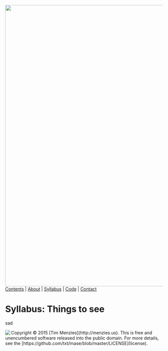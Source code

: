 [<img width=900 src="https://raw.githubusercontent.com/txt/mase/master/img/banner1.png">](https://github.com/txt/mase/blob/master/README.md)
[Contents](https://github.com/txt/mase/blob/master/TOC.md) | [About](https://github.com/txt/mase/blob/master/ABOUT.md) | [Syllabus](https://github.com/txt/mase/blob/master/SYLLABUS.md) | [Code](https://github.com/txt/mase/tree/master/src) | [Contact](http://menzies.us)</em>



# Syllabus: Things to see

sad


<img align=left src="https://raw.githubusercontent.com/txt/mase/master/img/license.png">
Copyright © 2015 [Tim Menzies](http://menzies.us).
This is free and unencumbered software released into the public domain.
For more details, see the [https://github.com/txt/mase/blob/master/LICENSE](license).

